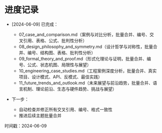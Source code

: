 # 进度记录

- [2024-06-09] 已完成：
  - 07_case_and_comparison.md（案例与对比分析，批量合并、编号、交叉引用、表格、公式、批判性分析）
  - 08_design_philosophy_and_symmetry.md（设计哲学与对称性，批量合并、编号、结构图、表格、批判性分析）
  - 09_formal_theory_and_proof.md（形式化理论与证明，批量合并、编号、公式、状态机图、局限性与展望）
  - 10_engineering_case_studies.md（工程案例深度分析，批量合并、真实项目、设计模式、API、反模式、最佳实践）
  - 11_future_trends_and_outlook.md（未来展望与前沿趋势，批量合并、语言机制、理论前沿、生态与硬件趋势、挑战与展望）

- 下一步：
  - 自动检查并修正所有交叉引用、编号、格式一致性
  - 推进后续主题批量合并

时间戳：2024-06-09
